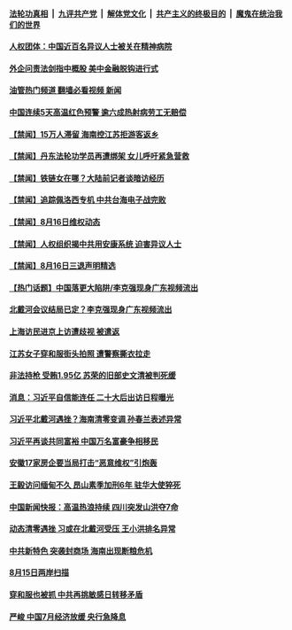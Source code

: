 ####  [法轮功真相](../../../../basic/blob/master/README.md?t=08170231) &nbsp;|&nbsp; [九评共产党](../../../../9ping.md/blob/master/README.md?t=08170231) &nbsp;|&nbsp; [解体党文化](../../../../jtdwh.md/blob/master/README.md?t=08170231)  &nbsp;|&nbsp; [共产主义的终极目的](../../../../gczydzjmd.md/blob/master/README.md?t=08170231) &nbsp;|&nbsp; [魔鬼在统治我们的世界](../../../../mgztzwmdsj.md/blob/master/README.md?t=08170231) 

#### [人权团体：中国近百名异议人士被关在精神病院](../pages/prog204/a103503710.md?t=08170231) 

#### [外企问责法剑指中概股 美中金融脱钩进行式](../pages/prog204/a103503753.md?t=08170231) 

#### [油管热门频道 翻墙必看视频 新闻](http://45.76.130.85:81/youtube.html?08170231)

#### [中国连续5天高温红色预警 逾六成热射病劳工无赔偿](../pages/prog204/a103503686.md?t=08170231) 

#### [【禁闻】15万人滞留 海南控江苏拒游客返乡](../pages/prog204/a103503623.md?t=08170231) 

#### [【禁闻】丹东法轮功学员再遭绑架 女儿呼吁紧急营救](../pages/prog204/a103503620.md?t=08170231) 

#### [【禁闻】铁链女在哪？大陆前记者谈暗访经历](../pages/prog204/a103503625.md?t=08170231) 

#### [【禁闻】追踪佩洛西专机 中共台海电子战完败](../pages/prog204/a103503618.md?t=08170231) 


#### [【禁闻】8月16日维权动态](../pages/prog204/a103503616.md?t=08170231) 

#### [【禁闻】人权组织揭中共用安康系统 迫害异议人士](../pages/prog204/a103503607.md?t=08170231) 

#### [【禁闻】8月16日三退声明精选](../pages/prog204/a103503605.md?t=08170231) 


#### [【热门话题】中国落更大陷阱/李克强现身广东视频流出](../pages/prog204/a103503415.md?t=08170231) 

#### [北戴河会议结局已定？李克强现身广东视频流出](../pages/prog204/a103503473.md?t=08170231) 

#### [上海访民进京上访遭歧视 被遣返](../pages/prog204/a103503441.md?t=08170231) 

#### [江苏女子穿和服街头拍照 遭警察撕衣拉走](../pages/prog204/a103503439.md?t=08170231) 

#### [非法持枪 受贿1.95亿 苏荣的旧部史文清被判死缓](../pages/prog204/a103503409.md?t=08170231) 

#### [消息：习近平自信能连任 二十大后出访日程曝光](../pages/prog204/a103503391.md?t=08170231) 

#### [习近平北戴河遇挫？海南清零变调 孙春兰表述异常](../pages/prog204/a103503355.md?t=08170231) 

#### [习近平再谈共同富裕 中国万名富豪争相移民](../pages/prog204/a103503342.md?t=08170231) 

#### [安徽17家房企要当局打击“恶意维权”引炮轰](../pages/prog204/a103503208.md?t=08170231) 

#### [王毅访问缅甸不久 昂山素季加刑6年 驻华大使猝死](../pages/prog204/a103503255.md?t=08170231) 

#### [中国新闻快报：高温热浪持续 四川突发山洪夺7命](../pages/prog204/a103503140.md?t=08170231) 

#### [动态清零遇挫 习或在北戴河受压 王小洪排名异常](../pages/prog204/a103503145.md?t=08170231) 

#### [中共新特色 突袭封商场 海南出现断粮危机](../pages/prog204/a103503147.md?t=08170231) 

#### [8月15日两岸扫描](../pages/prog204/a103503063.md?t=08170231) 


#### [穿和服也被抓 中共再挑敏感日转移矛盾](../pages/prog204/a103503061.md?t=08170231) 

#### [严峻 中国7月经济放缓 央行急降息](../pages/prog204/a103503065.md?t=08170231) 

<img src='http://gfw-breaker.win/goodnews/indexes/prog204.md' width='0px' height='0px'/>

